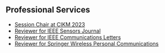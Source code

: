 ## Professional Services

<ul style="margin:0 0 20px;">
  <li><a href="https://uobevents.eventsair.com/cikm2023/programme---tuesday-24th-october"><autocolor>Session Chair at CIKM 2023</autocolor></a></li>
  <li><a href="https://ieeexplore.ieee.org/xpl/RecentIssue.jsp?punumber=7361"><autocolor>Reviewer for IEEE Sensors Journal</autocolor></a></li>
  <li><a href="https://ieeexplore.ieee.org/xpl/RecentIssue.jsp?punumber=4234"><autocolor>Reviewer for IEEE Communications Letters</autocolor></a></li>
  <li><a href="https://link.springer.com/journal/11277"><autocolor>Reviewer for Springer Wireless Personal Communications</autocolor></a></li>
</ul>

